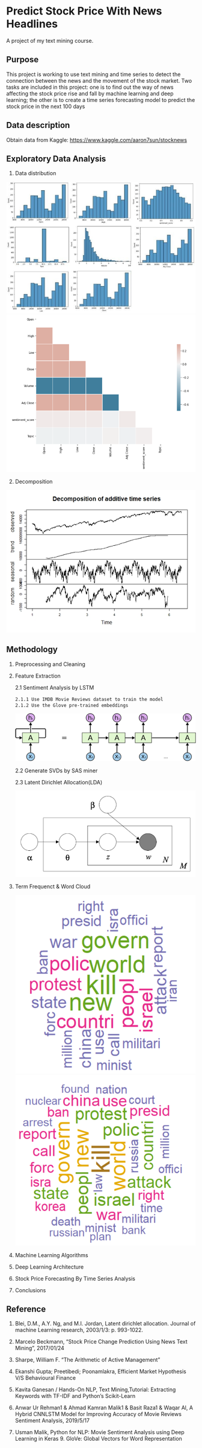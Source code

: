 # Predict Stock Price With News Headlines
A project of my text mining course. 
## Purpose 
This project is working to use text mining and time series to detect the connection between the news and the movement of the stock market. Two tasks are included in this project: one is to find out the way of news affecting the stock price rise and fall by machine learning and deep learning; the other is to create a time series forecasting model to predict the stock price in the next 100 days
## Data description
Obtain data from Kaggle: https://www.kaggle.com/aaron7sun/stocknews

## Exploratory Data Analysis
1. Data distribution

![](Pictures/Distribution.jpg)   ![](Pictures/Correlation.png)

2. Decomposition 

![](Pictures/Decomposition.jpeg)


## Methodology
1. Preprocessing and Cleaning

2. Feature Extraction

    2.1 Sentiment Analysis by LSTM 
    
       2.1.1 Use IMDB Movie Reviews dataset to train the model
       2.1.2 Use the Glove pre-trained embeddings

      ![](Pictures/LSTM.png)

    2.2 Generate SVDs by SAS miner 

    2.3 Latent Dirichlet Allocation(LDA) 
    
    ![](Pictures/LDA.png)

3. Term Frequenct & Word Cloud

   ![Stock Fall](Pictures/Wordcloud%20for%20label%200.png)   ![Stock Rise](Pictures/wordcloud%20for%20label%201.png)

4. Machine Learning Algorithms

5. Deep Learning Architecture 
   
6. Stock Price Forecasting By Time Series Analysis 

7. Conclusions 


## Reference
1. Blei, D.M., A.Y. Ng, and M.I. Jordan, Latent dirichlet allocation. Journal of machine Learning research, 2003/1/3: p. 993-1022.

2. Marcelo Beckmann, “Stock Price Change Prediction Using News Text Mining”, 2017/01/24 

3. Sharpe, William F. “The Arithmetic of Active Management” 

4. Ekanshi Gupta; Preetibedi; Poonamlakra, Efficient Market Hypothesis V/S Behavioural Finance 

5. Kavita Ganesan / Hands-On NLP, Text Mining,Tutorial: Extracting Keywords with TF-IDF and Python’s Scikit-Learn

6. Anwar Ur Rehman1 & Ahmad Kamran Malik1 & Basit Raza1 & Waqar Al, A Hybrid CNNLSTM Model for Improving Accuracy of Movie Reviews Sentiment Analysis, 2019/5/17

7. Usman Malik, Python for NLP: Movie Sentiment Analysis using Deep Learning in Keras 9. GloVe: Global Vectors for Word Representation
